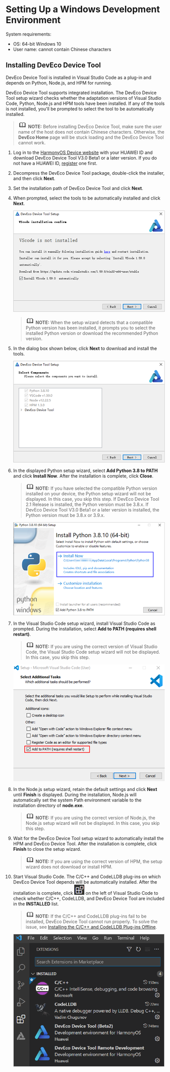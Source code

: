 # Setting Up a Windows Development Environment<a name="EN-US_TOPIC_0000001216019037"></a>

System requirements:

-   OS: 64-bit Windows 10
-   User name: cannot contain Chinese characters

## Installing DevEco Device Tool<a name="en-us_topic_0000001058091994_section10761564496"></a>

DevEco Device Tool is installed in Visual Studio Code as a plug-in and depends on Python, Node.js, and HPM for running.

DevEco Device Tool supports integrated installation. The DevEco Device Tool setup wizard checks whether the adaptation versions of Visual Studio Code, Python, Node.js and HPM tools have been installed. If any of the tools is not installed, you'll be prompted to select the tool to be automatically installed.

>![](../public_sys-resources/icon-note.gif) **NOTE:** 
>Before installing DevEco Device Tool, make sure the user name of the host does not contain Chinese characters. Otherwise, the  **DevEco Home**  page will be stuck loading and the DevEco Device Tool cannot work.

1.  Log in to the  [HarmonyOS Device website](https://device.harmonyos.com/cn/ide#download_beta)  with your HUAWEI ID and download DevEco Device Tool V3.0 Beta1 or a later version. If you do not have a HUAWEI ID,  [register](https://developer.huawei.com/consumer/en/doc/start/registration-and-verification-0000001053628148)  one first.
2.  Decompress the DevEco Device Tool package, double-click the installer, and then click  **Next**.
3.  Set the installation path of DevEco Device Tool and click  **Next**.
4.  When prompted, select the tools to be automatically installed and click  **Next**.

    ![](figures/snap28.png)

    >![](../public_sys-resources/icon-note.gif) **NOTE:** 
    >When the setup wizard detects that a compatible Python version has been installed, it prompts you to select the installed Python version or download the recommended Python version.

5.  In the dialog box shown below, click  **Next**  to download and install the tools.

    ![](figures/snap8.png)

6.  In the displayed Python setup wizard, select  **Add Python 3.8 to PATH**  and click  **Install Now**. After the installation is complete, click  **Close**.

    >![](../public_sys-resources/icon-note.gif) **NOTE:** 
    >If you have selected the compatible Python version installed on your device, the Python setup wizard will not be displayed. In this case, you skip this step.
    >If DevEco Device Tool 2.1 Release is installed, the Python version must be 3.8.x. If DevEco Device Tool V3.0 Beta1 or a later version is installed, the Python version must be 3.8.x or 3.9.x.

    ![](figures/snap34.png)

7.  In the Visual Studio Code setup wizard, install Visual Studio Code as prompted. During the installation, select  **Add to PATH \(requires shell restart\)**.

    >![](../public_sys-resources/icon-note.gif) **NOTE:** 
    >If you are using the correct version of Visual Studio Code, the Visual Studio Code setup wizard will not be displayed. In this case, you skip this step.

    ![](figures/snap33.png)

8.  In the Node.js setup wizard, retain the default settings and click  **Next**  until  **Finish**  is displayed. During the installation, Node.js will automatically set the system Path environment variable to the installation directory of  **node.exe**.

    >![](../public_sys-resources/icon-note.gif) **NOTE:** 
    >If you are using the correct version of Node.js, the Node.js setup wizard will not be displayed. In this case, you skip this step.

9.  Wait for the DevEco Device Tool setup wizard to automatically install the HPM and DevEco Device Tool. After the installation is complete, click  **Finish**  to close the setup wizard.

    >![](../public_sys-resources/icon-note.gif) **NOTE:** 
    >If you are using the correct version of HPM, the setup wizard does not download or install HPM.

10. Start Visual Studio Code. The C/C++ and CodeLLDB plug-ins on which DevEco Device Tool depends will be automatically installed. After the installation is complete, click  ![](figures/button.png)  on the left of Visual Studio Code to check whether C/C++, CodeLLDB, and DevEco Device Tool are included in the  **INSTALLED**  list.

    >![](../public_sys-resources/icon-note.gif) **NOTE:** 
    >If the C/C++ and CodeLLDB plug-ins fail to be installed, DevEco Device Tool cannot run properly. To solve the issue, see  [Installing the C/C++ and CodeLLDB Plug-ins Offline](https://device.harmonyos.com/en/docs/ide/user-guides/offline_plugin_install-0000001074376846).

    ![](figures/deveco-device-tool-install-sucessful.png)


